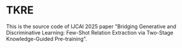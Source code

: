# TKRE
This is the source code of IJCAI 2025 paper "Bridging Generative and Discriminative Learning: Few-Shot Relation Extraction via Two-Stage Knowledge-Guided Pre-training".
